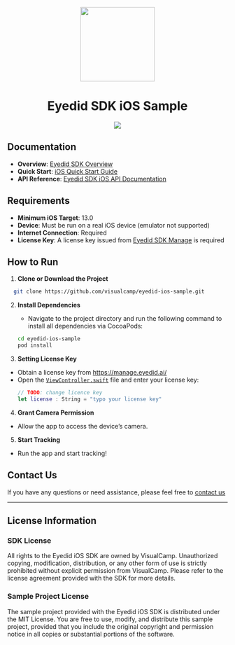 <p align="center">
    <img src="https://manage.eyedid.ai/img/seeso_logo.467ee6a5.png" height="170">
</p>

<div align="center">
    <h1>Eyedid SDK iOS Sample</h1>
    <a href="https://github.com/visualcamp/eyedid-iOS-sample/releases" alt="release">
        <img src="https://img.shields.io/badge/version-1.0.0--beta-blue" />
    </a>
</div>

## Documentation

- **Overview**: [Eyedid SDK Overview](https://docs.eyedid.ai/docs/document/eyedid-sdk-overview)
- **Quick Start**: [iOS Quick Start Guide](https://docs.eyedid.ai/docs/quick-start/ios-quick-start)
- **API Reference**: [Eyedid SDK iOS API Documentation](https://docs.eyedid.ai/docs/api/ios-api-docs)

## Requirements

- **Minimum iOS Target**: 13.0
- **Device**: Must be run on a real iOS device (emulator not supported)
- **Internet Connection**: Required
- **License Key**: A license key issued from [Eyedid SDK Manage](https://manage.eyedid.ai/) is required

## How to Run

1. **Clone or Download the Project**
  ```bash
    git clone https://github.com/visualcamp/eyedid-ios-sample.git
  ```
2. **Install Dependencies**
   - Navigate to the project directory and run the following command to install all dependencies via CocoaPods:

   ```bash
   cd eyedid-ios-sample
   pod install
   ```
3. **Setting License Key**
  - Obtain a license key from https://manage.eyedid.ai/
  - Open the  [`ViewController.swift`](/EyedidSample/ViewController) file and enter your license key:
    ```swift
    // TODO: change licence key
    let license : String = "typo your license key"
    ```
4. **Grant Camera Permission**
  - Allow the app to access the device’s camera.
5. **Start Tracking**
  - Run the app and start tracking!

## Contact Us
If you have any questions or need assistance, please feel free to [contact us](mailto:development@eyedid.ai) 

----------

## License Information

### SDK License
All rights to the Eyedid iOS SDK are owned by VisualCamp. Unauthorized copying, modification, distribution, or any other form of use is strictly prohibited without explicit permission from VisualCamp. Please refer to the license agreement provided with the SDK for more details.

### Sample Project License
The sample project provided with the Eyedid iOS SDK is distributed under the MIT License. You are free to use, modify, and distribute this sample project, provided that you include the original copyright and permission notice in all copies or substantial portions of the software.
